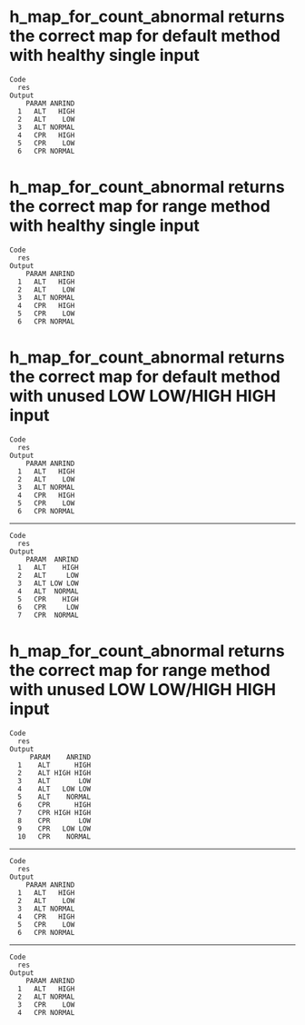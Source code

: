 # h_map_for_count_abnormal returns the correct map for default method with healthy single input

    Code
      res
    Output
        PARAM ANRIND
      1   ALT   HIGH
      2   ALT    LOW
      3   ALT NORMAL
      4   CPR   HIGH
      5   CPR    LOW
      6   CPR NORMAL

# h_map_for_count_abnormal returns the correct map for range method with healthy single input

    Code
      res
    Output
        PARAM ANRIND
      1   ALT   HIGH
      2   ALT    LOW
      3   ALT NORMAL
      4   CPR   HIGH
      5   CPR    LOW
      6   CPR NORMAL

# h_map_for_count_abnormal returns the correct map for default method with unused LOW LOW/HIGH HIGH input

    Code
      res
    Output
        PARAM ANRIND
      1   ALT   HIGH
      2   ALT    LOW
      3   ALT NORMAL
      4   CPR   HIGH
      5   CPR    LOW
      6   CPR NORMAL

---

    Code
      res
    Output
        PARAM  ANRIND
      1   ALT    HIGH
      2   ALT     LOW
      3   ALT LOW LOW
      4   ALT  NORMAL
      5   CPR    HIGH
      6   CPR     LOW
      7   CPR  NORMAL

# h_map_for_count_abnormal returns the correct map for range method with unused LOW LOW/HIGH HIGH input

    Code
      res
    Output
         PARAM    ANRIND
      1    ALT      HIGH
      2    ALT HIGH HIGH
      3    ALT       LOW
      4    ALT   LOW LOW
      5    ALT    NORMAL
      6    CPR      HIGH
      7    CPR HIGH HIGH
      8    CPR       LOW
      9    CPR   LOW LOW
      10   CPR    NORMAL

---

    Code
      res
    Output
        PARAM ANRIND
      1   ALT   HIGH
      2   ALT    LOW
      3   ALT NORMAL
      4   CPR   HIGH
      5   CPR    LOW
      6   CPR NORMAL

---

    Code
      res
    Output
        PARAM ANRIND
      1   ALT   HIGH
      2   ALT NORMAL
      3   CPR    LOW
      4   CPR NORMAL

